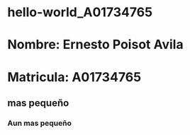 # hello-world_A01734765
# Nombre: Ernesto Poisot Avila
# Matricula: A01734765
## mas pequeño
### Aun mas pequeño
